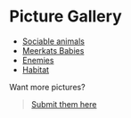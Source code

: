 ﻿# Picture Gallery

+ [Sociable animals](pictures/picture1.html)
+ [Meerkats Babies](pictures/picture2.html)
+ [Enemies](pictures/picture3.html)
+ [Habitat](pictures/picture4.html)

Want more pictures?

> [Submit them here](https://github.com/FriedrichWeinmann/meerkat.github.io/pulls)

